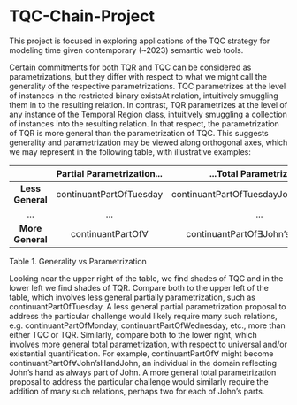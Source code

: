 # TQC-Chain-Project
This project is focused in exploring applications of the TQC strategy for modeling time given contemporary (~2023) semantic web tools. 


Certain commitments for both TQR and TQC can be considered as parametrizations, but they differ with respect to what we might call the generality of the respective parametrizations.  TQC parametrizes at the level of instances in the restricted binary existsAt relation, intuitively smuggling them in to the resulting relation. In contrast, TQR parametrizes at the level of any instance of the Temporal Region class, intuitively smuggling a collection of instances into the resulting relation. In that respect, the parametrization of TQR is more general than the parametrization of TQC. This suggests generality and parametrization may be viewed along orthogonal axes, which we may represent in the following table, with illustrative examples: 

| | Partial Parametrization...  | ...Total Parametrization |
| :-------------: | :-------------: | :--------: |
| **Less General**  | continuantPartOfTuesday | continuantPartOfTuesdayJohnJohn’sHand  |
| ...  | ...  | ...|
| **More General**  | continuantPartOf∀  | continuantPartOf∃John’sHandJohn  |

Table 1. Generality vs Parametrization

Looking near the upper right of the table, we find shades of TQC and in the lower left we find shades of TQR. Compare both to the upper left of the table, which involves less general partially parametrization, such as continuantPartOfTuesday. A less general partial parametrization proposal to address the particular challenge would likely require many such relations, e.g. continuantPartOfMonday, continuantPartOfWednesday, etc., more than either TQC or TQR. Similarly, compare both to the lower right, which involves more general total parametrization, with respect to universal and/or existential quantification. For example, continuantPartOf∀ might become continuantPartOf∀John’sHandJohn, an individual in the domain reflecting John’s hand as always part of John. A more general total parametrization proposal to address the particular challenge would similarly require the addition of many such relations, perhaps two for each of John’s parts.
